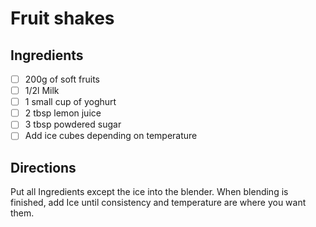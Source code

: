 # Fruit shakes

## Ingredients

- [ ] 200g of soft fruits
- [ ] 1/2l Milk
- [ ] 1 small cup of yoghurt
- [ ] 2 tbsp lemon juice
- [ ] 3 tbsp powdered sugar
- [ ] Add ice cubes depending on temperature

## Directions

Put all Ingredients except the ice into the blender.
When blending is finished, add Ice until consistency and temperature are where you want them.
